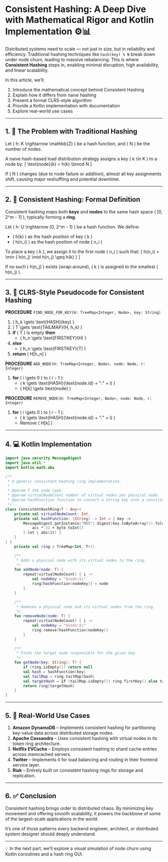 # Consistent Hashing: A Deep Dive with Mathematical Rigor and Kotlin Implementation ⚙️📊

Distributed systems need to scale — not just in size, but in reliability and efficiency. Traditional hashing techniques like `hash(key) % N` break down under node churn, leading to massive rebalancing. This is where **Consistent Hashing** steps in, enabling minimal disruption, high availability, and linear scalability.

In this article, we’ll:
1. Introduce the mathematical concept behind Consistent Hashing  
2. Explain how it differs from naive hashing  
3. Present a formal CLRS-style algorithm  
4. Provide a Kotlin implementation with documentation  
5. Explore real-world use cases

---

## 1. 🚫 The Problem with Traditional Hashing

Let \( h: K \rightarrow \mathbb{Z} \) be a hash function, and \( N \) be the number of nodes.

A naive hash-based load distribution strategy assigns a key \( k \in K \) to a node by:
\[ \text{node}(k) = h(k) \bmod N \]

If \( N \) changes (due to node failure or addition), almost all key assignments shift, causing major reshuffling and potential downtime.

---

## 2. 🔄 Consistent Hashing: Formal Definition

Consistent hashing maps both **keys** and **nodes** to the same hash space \( [0, 2^m - 1] \), typically forming a **ring**.

Let \( h: U \rightarrow [0, 2^m - 1] \) be a hash function. We define:
- \( h(k) \) as the hash position of key \( k \)  
- \( h(n_i) \) as the hash position of node \( n_i \)

To place a key \( k \), we assign it to the first node \( n_i \) such that:
\[ h(n_i) = \min \{ h(n_j) \mid h(n_j) \geq h(k) \} \]

If no such \( h(n_j) \) exists (wrap-around), \( k \) is assigned to the smallest \( h(n_j) \).

---

## 3. 🧮 CLRS-Style Pseudocode for Consistent Hashing

**PROCEDURE** `FIND_NODE_FOR_KEY(H: TreeMap<Integer, Node>, key: String)`  
1. \( h_k \gets \text{HASH}(key) \)  
2. \( T \gets \text{TAILMAP}(H, h_k) \)  
3. **if** \( T \) is empty **then**  
   - \( h_n \gets \text{FIRSTKEY}(H) \)  
4. **else**  
   - \( h_n \gets \text{FIRSTKEY}(T) \)  
5. **return** \( H[h_n] \)

**PROCEDURE** `ADD_NODE(H: TreeMap<Integer, Node>, node: Node, r: Integer)`  
1. **for** \( i \gets 0 \) to \( r - 1 \):  
   - \( k \gets \text{HASH}(\text{node.id} + ":" + i) \)  
   - \( H[k] \gets \text{node} \)

**PROCEDURE** `REMOVE_NODE(H: TreeMap<Integer, Node>, node: Node, r: Integer)`  
1. **for** \( i \gets 0 \) to \( r - 1 \):  
   - \( k \gets \text{HASH}(\text{node.id} + ":" + i) \)  
   - Remove \( H[k] \)

---

## 4. 💻 Kotlin Implementation

```kotlin
import java.security.MessageDigest
import java.util.*
import kotlin.math.abs

/**
 * A generic consistent hashing ring implementation.
 *
 * @param T the node type.
 * @param virtualNodeCount number of virtual nodes per physical node.
 * @param hashFunction function to convert a string key into a consistent integer hash.
 */
class ConsistentHashRing<T : Any>(
    private val virtualNodeCount: Int,
    private val hashFunction: (String) -> Int = { key ->
        MessageDigest.getInstance("MD5").digest(key.toByteArray()).fold(0) { acc, byte ->
            acc * 31 + byte.toInt()
        }.let { abs(it) }
    }
) {
    private val ring = TreeMap<Int, T>()

    /**
     * Adds a physical node with its virtual nodes to the ring.
     */
    fun addNode(node: T) {
        repeat(virtualNodeCount) { i ->
            val nodeKey = "$node:$i"
            ring[hashFunction(nodeKey)] = node
        }
    }

    /**
     * Removes a physical node and its virtual nodes from the ring.
     */
    fun removeNode(node: T) {
        repeat(virtualNodeCount) { i ->
            val nodeKey = "$node:$i"
            ring.remove(hashFunction(nodeKey))
        }
    }

    /**
     * Finds the target node responsible for the given key.
     */
    fun getNode(key: String): T? {
        if (ring.isEmpty()) return null
        val hash = hashFunction(key)
        val tailMap = ring.tailMap(hash)
        val targetHash = if (tailMap.isEmpty()) ring.firstKey() else tailMap.firstKey()
        return ring[targetHash]
    }
}
```

---

## 5. 🏢 Real-World Use Cases

1. **Amazon DynamoDB** – Implements consistent hashing for partitioning key-value data across distributed storage nodes.  
2. **Apache Cassandra** – Uses consistent hashing with virtual nodes in its token ring architecture.  
3. **Netflix EVCache** – Employs consistent hashing to shard cache entries across memcached servers.  
4. **Twitter** – Implements it for load balancing and routing in their frontend service layer.  
5. **Riak** – Entirely built on consistent hashing rings for storage and replication.

---

## 6. ✅ Conclusion

Consistent hashing brings order to distributed chaos. By minimizing key movement and offering smooth scalability, it powers the backbone of some of the largest-scale applications in the world.

It’s one of those patterns every backend engineer, architect, or distributed system designer should deeply understand.

---

💡 In the next part, we’ll explore a visual simulation of node churn using Kotlin coroutines and a hash ring GUI.

